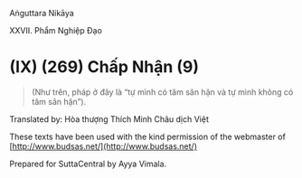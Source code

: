  

Aṅguttara Nikāya

XXVII. Phẩm Nghiệp Ðạo

# (IX) (269) Chấp Nhận (9)

> (Như trên, pháp ở đây là “tự mình có tâm sân hận và tự mình không có tâm sân hận”).

Translated by: Hòa thượng Thích Minh Châu dịch Việt

These texts have been used with the kind permission of the webmaster of [http://www.budsas.net/](http://www.budsas.net/)

Prepared for SuttaCentral by Ayya Vimala.